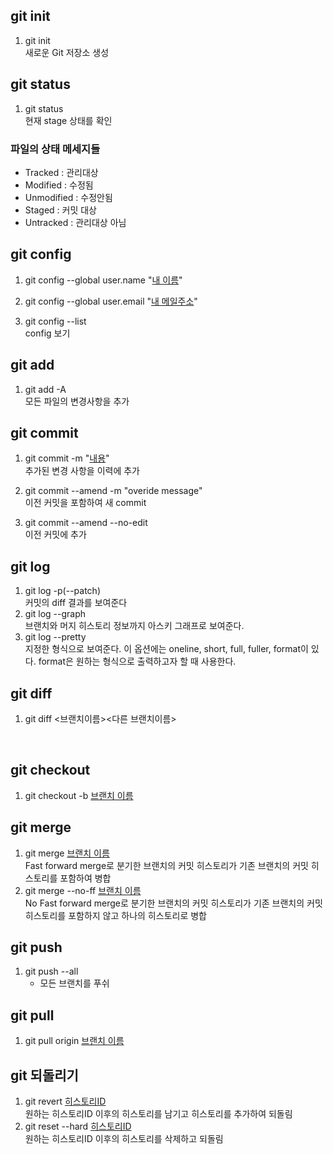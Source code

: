 ## git init
1. git init
<br/>새로운 Git 저장소 생성

## git status
1. git status
<br/>현재 stage 상태를 확인

### 파일의 상태 메세지들 
- Tracked : 관리대상
- Modified : 수정됨
- Unmodified : 수정안됨
- Staged : 커밋 대상
- Untracked : 관리대상 아님


## git config
1. git config --global user.name "<u>내 이름</u>"

1. git config --global user.email "<u>내 메일주소</u>"

1. git config --list
<br/> config 보기

## git add
1. git add -A
<br/> 모든 파일의 변경사항을 추가

## git commit
1. git commit -m "<u>내용</u>"
<br/>추가된 변경 사항을 이력에 추가

1. git commit --amend -m "overide message"
<br/>이전 커밋을 포함하여 새 commit 

1. git commit --amend --no-edit
<br/> 이전 커밋에 추가

## git log
1. git log -p(--patch)
<br/> 커밋의 diff 결과를 보여준다
2. git log --graph
<br/> 브랜치와 머지 히스토리 정보까지 아스키 그래프로 보여준다.
2. git log --pretty
<br/> 지정한 형식으로 보여준다. 이 옵션에는 oneline, short, full, fuller, format이 있다. format은 원하는 형식으로 출력하고자 할 때 사용한다.

## git diff
1. git diff <브랜치이름><다른 브랜치이름>
<br/> 

## git checkout
1. git checkout -b <u>브랜치 이름</u>


## git merge
1. git merge <u>브랜치 이름</u>
<br/>Fast forward merge로 분기한 브랜치의 커밋 히스토리가 기존 브랜치의 커밋 히스토리를 포함하여 병합
2. git merge --no-ff <u>브랜치 이름</u>
<br/>No Fast forward merge로 분기한 브랜치의 커밋 히스토리가 기존 브랜치의 커밋 히스토리를 포함하지 않고 하나의 히스토리로 병합


## git push
1. git push --all
    + 모든 브랜치를 푸쉬

## git pull
1. git pull origin <u>브랜치 이름</u>

## git 되돌리기 
1. git revert <u>히스토리ID</u>
<br/>원하는 히스토리ID 이후의 히스토리를 남기고 히스토리를 추가하여 되돌림
2. git reset --hard <u>히스토리ID</u>
<br/>원하는 히스토리ID 이후의 히스토리를 삭제하고 되돌림
